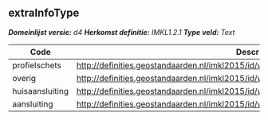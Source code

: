 ## extraInfoType

*__Domeinlijst versie:__ d4*
*__Herkomst definitie:__ IMKL1.2.1*
*__Type veld:__ Text*

|__Code__ |__Description__	|
|	---	|	---	|
| profielschets | http://definities.geostandaarden.nl/imkl2015/id/waarde/ExtraDetailInfoTypeValue/profielschets |
| overig | http://definities.geostandaarden.nl/imkl2015/id/waarde/ExtraDetailInfoTypeValue/overig |
| huisaansluiting | http://definities.geostandaarden.nl/imkl2015/id/waarde/ExtraDetailInfoTypeValue/huisaansluiting |
| aansluiting | http://definities.geostandaarden.nl/imkl2015/id/waarde/ExtraDetailInfoTypeValue/aansluiting |